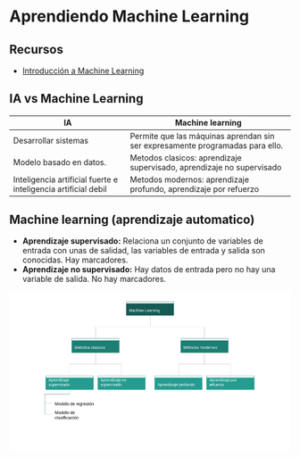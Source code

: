 # Aprendiendo Machine Learning
## Recursos
- [Introducción a Machine Learning](https://learning.edx.org/course/course-v1:URosarioX+URX59+2T2023/home)

## IA vs Machine Learning
| IA           | Machine learning |
| ------------ | ------------ |
| Desarrollar sistemas      | Permite que las máquinas aprendan sin ser expresamente programadas para ello.      |
| Modelo basado en datos.    | Metodos clasicos:  aprendizaje supervisado, aprendizaje no supervisado     |
| Inteligencia artificial fuerte e inteligencia artificial debil  | Metodos modernos: aprendizaje profundo, aprendizaje por refuerzo

## Machine learning (aprendizaje automatico)
- **Aprendizaje supervisado:** Relaciona un conjunto de variables de entrada con unas de salidad, las variables de entrada y salida son conocidas. Hay marcadores.
- **Aprendizaje no supervisado:** Hay datos de entrada pero no hay una variable de salida. No hay marcadores.

![machine learning](./images/machinelearning.png)